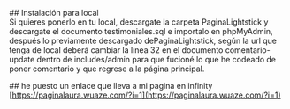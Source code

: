 \#\# Instalación para local  
Si quieres ponerlo en tu local, descargate la carpeta PaginaLightstick y descargate el documento testimoniales.sql e importalo en phpMyAdmin, después lo previamente descargado dePaginaLightstick,  según la url que tenga de local deberá cambiar la línea 32 en el documento comentario-update dentro de includes/admin para que fucioné lo que he codeado de poner comentario y que regrese a la página principal.

\#\# he puesto un enlace que lleva a mi pagina en infinity   
[https://paginalaura.wuaze.com/?i=1](https://paginalaura.wuaze.com/?i=1) 
